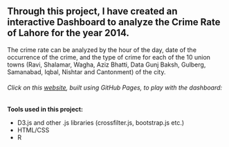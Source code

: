 ## Through this project, I have created an interactive Dashboard to analyze the Crime Rate of Lahore for the year 2014. 

The crime rate can be analyzed by the hour of the day, date of the occurrence of the crime, and the type of crime for each of the 10 union towns (Ravi, Shalamar, Wagha, Aziz Bhatti, Data Gunj Baksh, Gulberg, Samanabad, Iqbal, Nishtar and Cantonment) of the city.

###### Click on this [website](faraz-ahmed-sh.github.io), built using GitHub Pages, to play with the dashboard: 

**Tools used in this project:**

- D3.js and other .js libraries (crossfilter.js, bootstrap.js etc.)
- HTML/CSS
- R